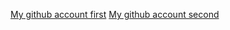 [My github account first](https://ChVladislav.github.io/rsschool-cv/cv)
[My github account second](https://ChVladislav.github.io/rsschool-cv)
